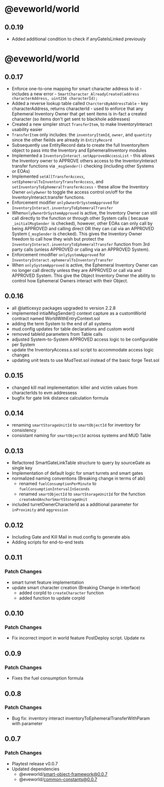 # @eveworld/world
## 0.0.19
- Added additional condition to check if anyGateIsLinked previously

# @eveworld/world
## 0.0.17
- Enforce one-to-one mapping for smart character address to id - includes a new error - `SmartCharacter_AlreadyCreated(address characterAddress, uint256 characterId);`
- Added a reverse lookup table called `CharctersByAddressTable` - key characterAddress, returns characterId - used to enforce that any Ephemeral Inventory Owner that get sent items is in-fact a created character (so items don't get sent to blackhole addresses)
- Created a new simpler struct `TransferItem`, to make InventoryInteract usability easier
- `TransferItem` only includes: the `inventoryItemId`, `owner`, and `quantity` since the other fieilds are already in `EntityRecord`
- Subsequently use EntityRecord data to create the full InventoryItem object to pass into the Inventory and EphemeralInventory modules
- Implemented a `InventoryInteract.setApprovedAccessList` - this allows the Inventory owner to APPROVE others access to the InventoryInteract transfer functions via `_msgSender()` checking (including other Systems or EOAs)
- Implemented `setAllTransferAccess`, `setEphemeralToInventoryTransferAccess`, and `setInventoryToEphemeralTransferAccess` - these allow the Inventory Owner `onlyOwner` to toggle the access control on/off for the InventoryInteract.transfer functions.
- Enforcement modifier `onlyOwnerOrSystemApproved` for `InventoryInteract.inventoryToEphemeralTransfer` 
- When`onlyOwnerOrSystemApproved` is active, the Inventory Owner can still call directly to the function or through other System calls ( because `_initialMsgSender `is checked), however, other EOAs can only call by being APPROVED and calling direct OR they can cal via an APPROVED System (`_msgSender` is checked). This gives the Inventory Owner freedom to call how they wish but protect the `InventoryInteract.inventoryToEphemeralTransfer` function from 3rd party calls (unless APPROVED or calling via an APPROVED System).
- Enforcement rmodifier `onlySystemApproved` for `InventoryInteract.ephemeralToInventoryTransfer`
-  When `onlySystemApproved` is active, the Ephemeral Inventory Owner can no longer call directly unless they are APPROVED or call via and APPROVED System. This give the Object Inventory Owner the ability to control how Ephemeral Owners interact with their Object.

## 0.0.16
- all @latticexyz packages upgraded to version 2.2.8
- implemented intialMsgSender() context capture as a customWorld contract named WorldWithEntryContext.sol
- adding the term System to the end of all systems
- mud.config updates for table declarations and custom world
- removed tableId parameters from Table calls
- adjusted System-to-System APPROVED access logic to be configurable per System
- update the InventoryAccess.s.sol script to accommodate access logic changes
- updating unit tests to use MudTest.sol instead of the basic forge Test.sol

## 0.0.15
- changed kill mail implementation: killer and victim values from characterIds to evm addressess
- bugfix for gate link distance calculation formula

## 0.0.14
- renaming `smartStorageUnitId` to  `smartObjectId` for inventory for consistency 
- consistant naming for `smartObjectId` across systems and MUD Table

## 0.0.13
- Refactored SmartGateLinkTable structure to query by sourceGate as single key
- Implementation of default logic for smart turrets and smart gates
- normalized naming conventions (Breaking change in terms of abi)
  - renamed `fuelConsumptionPerMinute` to `fuelConsumptionIntervalInSeconds`
  - renamed `smartObjectId` to `smartStorageUnitId` for the function `createAndAnchorSmartStorageUnit`
- included turretOwnerCharacterId as a additional parameter for `inProximity` and `aggression`

## 0.0.12
- Including Gate and Kill Mail in mud.config to generate abis 
- Adding scripts for end-to-end tests 

## 0.0.11

### Patch Changes

- smart turret feature implementation
- update smart character creation (Breaking Change in interface)
  - added corpId to `createCharacter` function
  - added function to update corpId
  
## 0.0.10

### Patch Changes

- Fix incorrect import in world feature PostDeploy script.
  Update nx

## 0.0.9

### Patch Changes

- Fixes the fuel consumption formula

## 0.0.8

### Patch Changes

- Bug fix: inventory interact inventoryToEphemeralTransferWithParam with parameter

## 0.0.7

### Patch Changes

- Playtest release v0.0.7
- Updated dependencies
  - @eveworld/smart-object-framework@0.0.7
  - @eveworld/common-constants@0.0.7
